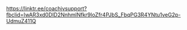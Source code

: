 https://linktr.ee/coachjvsupport?fbclid=IwAR3xd0DID2NnhmlNfkr9loZfr4PJbS_FbqPG3R4YNtu1veG2p-UdmuZ411Q
